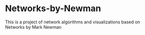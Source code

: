 # Networks-by-Newman
This is a project of network algorithms and visualizations based on Networks by Mark Newman
